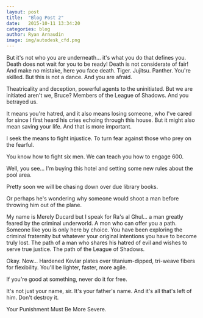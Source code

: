 ```yaml
---
layout: post
title:  "Blog Post 2"
date:   2015-10-11 13:34:20
categories: blog
author: Ryan Arnaudin
image: img/autodesk_cfd.png
---
```

But it's not who you are underneath... it's what you do that defines you. Death does not wait for you to be ready! Death is not considerate of fair! And make no mistake, here you face death. Tiger. Jujitsu. Panther. You're skilled. But this is not a dance. And you are afraid.

Theatricality and deception, powerful agents to the uninitiated. But we are initiated aren't we, Bruce? Members of the League of Shadows. And you betrayed us.

It means you're hatred, and it also means losing someone, who I've cared for since I first heard his cries echoing through this house. But it might also mean saving your life. And that is more important.

I seek the means to fight injustice. To turn fear against those who prey on the fearful.

You know how to fight six men. We can teach you how to engage 600.

Well, you see... I'm buying this hotel and setting some new rules about the pool area.

Pretty soon we will be chasing down over due library books.

Or perhaps he's wondering why someone would shoot a man before throwing him out of the plane.

My name is Merely Ducard but I speak for Ra's al Ghul... a man greatly feared by the criminal underworld. A mon who can offer you a path. Someone like you is only here by choice. You have been exploring the criminal fraternity but whatever your original intentions you have to become truly lost. The path of a man who shares his hatred of evil and wishes to serve true justice. The path of the League of Shadows.

Okay. Now... Hardened Kevlar plates over titanium-dipped, tri-weave fibers for flexibility. You'll be lighter, faster, more agile.

If you're good at something, never do it for free.

It's not just your name, sir. It's your father's name. And it's all that's left of him. Don't destroy it.

Your Punishment Must Be More Severe.
